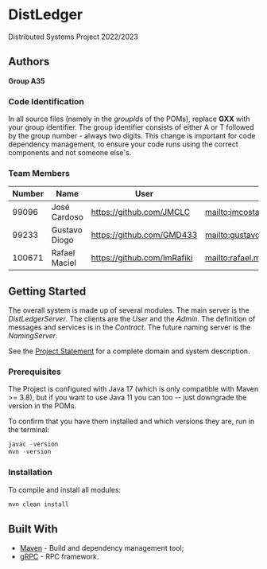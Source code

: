 # DistLedger

Distributed Systems Project 2022/2023

## Authors

**Group A35**

### Code Identification

In all source files (namely in the *groupId*s of the POMs), replace __GXX__ with your group identifier. The group
identifier consists of either A or T followed by the group number - always two digits. This change is important for 
code dependency management, to ensure your code runs using the correct components and not someone else's.

### Team Members

| Number | Name              | User                             | Email                                       |
|--------|-------------------|----------------------------------|---------------------------------------------|
| 99096  | José Cardoso      | <https://github.com/JMCLC>       | <mailto:jmcostacardoso@tecnico.ulisboa.pt>  |
| 99233  | Gustavo Diogo     | <https://github.com/GMD433>      | <mailto:gustavomanuel30@tecnico.ulisboa.pt> |
| 100671 | Rafael Maciel     | <https://github.com/ImRafiki>    | <mailto:rafael.maciel@tecnico.ulisboa.pt>   |

## Getting Started

The overall system is made up of several modules. The main server is the _DistLedgerServer_. The clients are the _User_ 
and the _Admin_. The definition of messages and services is in the _Contract_. The future naming server
is the _NamingServer_.

See the [Project Statement](https://github.com/tecnico-distsys/DistLedger) for a complete domain and system description.

### Prerequisites

The Project is configured with Java 17 (which is only compatible with Maven >= 3.8), but if you want to use Java 11 you
can too -- just downgrade the version in the POMs.

To confirm that you have them installed and which versions they are, run in the terminal:

```s
javac -version
mvn -version
```

### Installation

To compile and install all modules:

```s
mvn clean install
```

## Built With

* [Maven](https://maven.apache.org/) - Build and dependency management tool;
* [gRPC](https://grpc.io/) - RPC framework.
